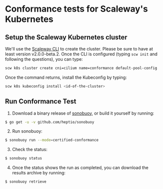 # Conformance tests for Scaleway's Kubernetes

## Setup the Scaleway Kubernetes cluster

We'll use the [Scaleway CLI](https://github.com/scaleway/scaleway-cli/) to create the cluster. Please be sure to have at least version v2.0.0-beta.2.
Once the CLI is configured (typing `scw init` and following the questions), you can type:
```bash
scw k8s cluster create cni=cilium name=conformance default-pool-config.size=2 default-pool-config.node-type=dev1_l version=1.20.0 --wait
```

Once the command returns, install the Kubeconfig by typing:
```bash
scw k8s kubeconfig install <id-of-the-cluster>
```

## Run Conformance Test

1. Download a binary release of [sonobuoy](https://github.com/heptio/sonobuoy/releases), or build it yourself by running:
```sh
$ go get -u -v github.com/heptio/sonobuoy
```

2. Run sonobuoy:
```sh
$ sonobuoy run --mode=certified-conformance
```

3. Check the status:
```sh
$ sonobuoy status
```

4. Once the status shows the run as completed, you can download the results archive by running:
```sh
$ sonobuoy retrieve
```

